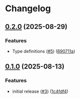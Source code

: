 # Changelog

## [0.2.0](https://github.com/sanity-io/blueprints-parser/compare/v0.1.0...v0.2.0) (2025-08-29)


### Features

* Type definitions ([#5](https://github.com/sanity-io/blueprints-parser/issues/5)) ([690711a](https://github.com/sanity-io/blueprints-parser/commit/690711a860d3304c56569d277aa278945b5cde66))

## [0.1.0](https://github.com/sanity-io/blueprints-parser/compare/v0.0.1...v0.1.0) (2025-08-13)


### Features

* initial release ([#3](https://github.com/sanity-io/blueprints-parser/issues/3)) ([1c4fdf4](https://github.com/sanity-io/blueprints-parser/commit/1c4fdf49e61cbbd0c6f0f661cbac09a4a3a1c2ce))
